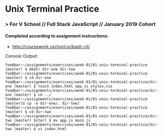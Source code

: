 # Unix Terminal Practice
### > For V School // Full Stack JavaScript // January 2019 Cohort
#### Completed according to assignment instructions: 
- http://coursework.vschool.io/bash-cli/

*Console Output:*

```console
foo@bar:~/assignments/exercises/week-01/01-unix-terminal-practice (master) $ mkdir dir-one dir-two
foo@bar:~/assignments/exercises/week-01/01-unix-terminal-practice (master) $ cd dir-one
foo@bar:~/assignments/exercises/week-01/01-unix-terminal-practice/dir-one (master) $ touch index.html app.js styles.css
foo@bar:~/assignments/exercises/week-01/01-unix-terminal-practice/dir-one (master) $ cd ../
foo@bar:~/assignments/exercises/week-01/01-unix-terminal-practice (master)$ cp -a dir-one/. dir-two/
foo@bar:~/assignments/exercises/week-01/01-unix-terminal-practice (master) $ cd dir-two
foo@bar:~/assignments/exercises/week-01/01-unix-terminal-practice/dir-two (master) $ster) $ mv app.js main.js
foo@bar:~/assignments/exercises/week-01/01-unix-terminal-practice/dir-two (master) $ vi index.html
```
